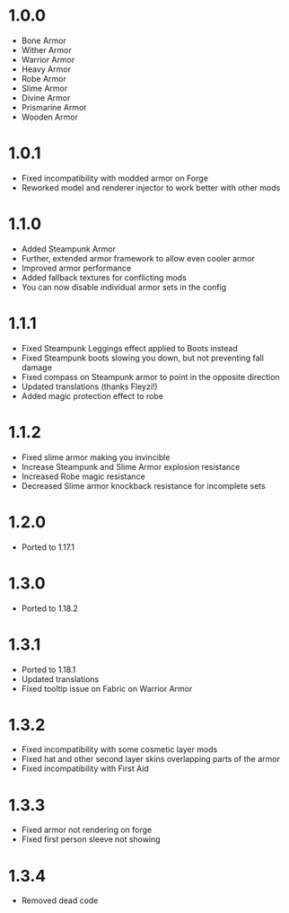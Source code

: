 # 1.0.0

* Bone Armor
* Wither Armor
* Warrior Armor
* Heavy Armor
* Robe Armor
* Slime Armor
* Divine Armor
* Prismarine Armor
* Wooden Armor

# 1.0.1

* Fixed incompatibility with modded armor on Forge
* Reworked model and renderer injector to work better with other mods

# 1.1.0

* Added Steampunk Armor
* Further, extended armor framework to allow even cooler armor
* Improved armor performance
* Added fallback textures for conflicting mods
* You can now disable individual armor sets in the config

# 1.1.1

* Fixed Steampunk Leggings effect applied to Boots instead
* Fixed Steampunk boots slowing you down, but not preventing fall damage
* Fixed compass on Steampunk armor to point in the opposite direction
* Updated translations (thanks Fleyzi!)
* Added magic protection effect to robe

# 1.1.2

* Fixed slime armor making you invincible
* Increase Steampunk and Slime Armor explosion resistance
* Increased Robe magic resistance
* Decreased Slime armor knockback resistance for incomplete sets

# 1.2.0

* Ported to 1.17.1

# 1.3.0

* Ported to 1.18.2

# 1.3.1

* Ported to 1.18.1
* Updated translations
* Fixed tooltip issue on Fabric on Warrior Armor

# 1.3.2

* Fixed incompatibility with some cosmetic layer mods
* Fixed hat and other second layer skins overlapping parts of the armor
* Fixed incompatibility with First Aid

# 1.3.3

* Fixed armor not rendering on forge
* Fixed first person sleeve not showing

# 1.3.4

* Removed dead code